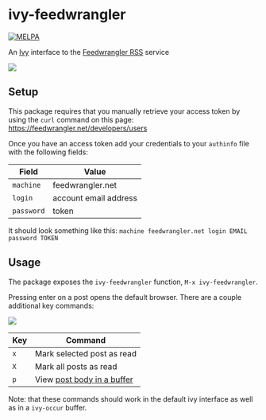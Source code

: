 # ivy-feedwrangler

[![MELPA](https://melpa.org/packages/ivy-feedwrangler-badge.svg)](https://melpa.org/#/ivy-feedwrangler)

An [Ivy](http://oremacs.com/swiper/) interface to the [Feedwrangler RSS](https://feedwrangler.net) service

![](https://asimpson.github.io/ivy-feedwrangler/images/unread-items.png)

## Setup
This package requires that you manually retrieve your access token by using the `curl` command on this page: https://feedwrangler.net/developers/users

Once you have an access token add your credentials to your `authinfo` file with the following fields:

| Field | Value |
|---|---|
| `machine` | feedwrangler.net |
| `login` | account email address |
| `password` | token |


It should look something like this:
`machine feedwrangler.net login EMAIL password TOKEN`

## Usage
The package exposes the `ivy-feedwrangler` function, `M-x ivy-feedwrangler`.

Pressing enter on a post opens the default browser. There are a couple additional key commands:

![](https://asimpson.github.io/ivy-feedwrangler/images/options-screen.png)

| Key | Command |
|---|---|
| `x` | Mark selected post as read |
| `X` | Mark all posts as read |
| `p` | View [post body in a buffer](https://asimpson.github.io/ivy-feedwrangler/images/post-view.png) |

Note: that these commands should work in the default ivy interface as well as in a `ivy-occur` buffer.
